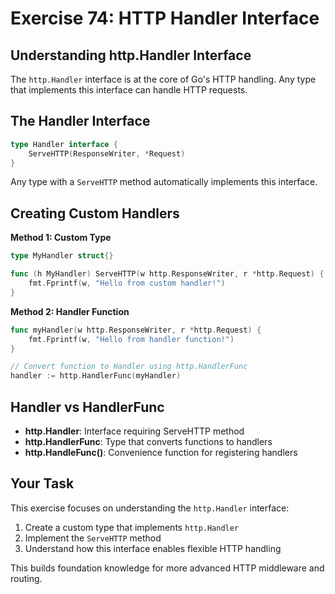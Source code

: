 # Exercise 74: HTTP Handler Interface

## Understanding http.Handler Interface

The `http.Handler` interface is at the core of Go's HTTP handling. Any type that implements this interface can handle HTTP requests.

## The Handler Interface

```go
type Handler interface {
    ServeHTTP(ResponseWriter, *Request)
}
```

Any type with a `ServeHTTP` method automatically implements this interface.

## Creating Custom Handlers

**Method 1: Custom Type**
```go
type MyHandler struct{}

func (h MyHandler) ServeHTTP(w http.ResponseWriter, r *http.Request) {
    fmt.Fprintf(w, "Hello from custom handler!")
}
```

**Method 2: Handler Function**
```go
func myHandler(w http.ResponseWriter, r *http.Request) {
    fmt.Fprintf(w, "Hello from handler function!")
}

// Convert function to Handler using http.HandlerFunc
handler := http.HandlerFunc(myHandler)
```

## Handler vs HandlerFunc

- **http.Handler**: Interface requiring ServeHTTP method
- **http.HandlerFunc**: Type that converts functions to handlers
- **http.HandleFunc()**: Convenience function for registering handlers

## Your Task

This exercise focuses on understanding the `http.Handler` interface:
1. Create a custom type that implements `http.Handler`
2. Implement the `ServeHTTP` method
3. Understand how this interface enables flexible HTTP handling

This builds foundation knowledge for more advanced HTTP middleware and routing.